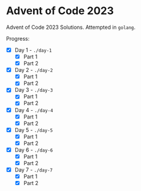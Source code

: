 # Advent of Code 2023

Advent of Code 2023 Solutions. Attempted in `golang`.

Progress: 

- [x] Day 1 - `./day-1`
    - [x] Part 1
    - [x] Part 2

- [x] Day 2 - `./day-2`
    - [x] Part 1
    - [x] Part 2
- [x] Day 3 - `./day-3`
    - [x] Part 1
    - [x] Part 2
- [x] Day 4 - `./day-4`
    - [x] Part 1
    - [x] Part 2
- [x] Day 5 - `./day-5`
    - [x] Part 1
    - [x] Part 2
- [x] Day 6 - `./day-6`
    - [x] Part 1
    - [x] Part 2
- [x] Day 7 - `./day-7`
    - [x] Part 1
    - [x] Part 2
